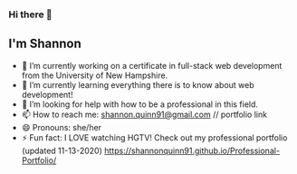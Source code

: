 ### Hi there 👋

## I'm Shannon

- 🔭 I’m currently working on a certificate in full-stack web development from the University of New Hampshire.
- 🌱 I’m currently learning everything there is to know about web development!
- 🤔 I’m looking for help with how to be a professional in this field.
- 📫 How to reach me: shannon.quinn91@gmail.com // portfolio link
- 😄 Pronouns: she/her
- ⚡ Fun fact: I LOVE watching HGTV!
Check out my professional portfolio (updated 11-13-2020) https://shannonquinn91.github.io/Professional-Portfolio/
